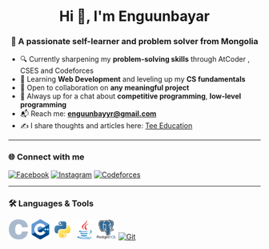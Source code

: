 <h1 align="center">Hi 👋, I'm Enguunbayar</h1>
<h3 align="center">🚀 A passionate self-learner and problem solver from Mongolia</h3>

- 🔍 Currently sharpening my **problem-solving skills** through AtCoder , CSES and Codeforces   
- 🌱 Learning **Web Development** and leveling up my **CS fundamentals**  
- 🤝 Open to collaboration on **any meaningful project**  
- 💬 Always up for a chat about **competitive programming**, **low-level programming**
- 📬 Reach me: **enguunbayyr@gmail.com**  
- ✍️ I share thoughts and articles here: [Tee Education](https://tee.education/author/enguunbayar/page/1/)

---

<h3 align="left">🌐 Connect with me</h3>
<p align="left">
  <a href="https://fb.com/Void00001" target="_blank"><img src="https://raw.githubusercontent.com/rahuldkjain/github-profile-readme-generator/master/src/images/icons/Social/facebook.svg" alt="Facebook" width="30" /></a>
  <a href="https://instagram.com/enguunbayyr" target="_blank"><img src="https://raw.githubusercontent.com/rahuldkjain/github-profile-readme-generator/master/src/images/icons/Social/instagram.svg" alt="Instagram" width="30" /></a>
  <a href="https://codeforces.com/profile/enguunbayyr" target="_blank"><img src="https://raw.githubusercontent.com/rahuldkjain/github-profile-readme-generator/master/src/images/icons/Social/codeforces.svg" alt="Codeforces" width="30" /></a>
</p>

---

<h3 align="left">🛠️ Languages & Tools</h3>
<p align="left">
  <a href="https://www.cprogramming.com/" target="_blank"><img src="https://raw.githubusercontent.com/devicons/devicon/master/icons/c/c-original.svg" alt="C" width="40" /></a>
  <a href="https://www.w3schools.com/cpp/" target="_blank"><img src="https://raw.githubusercontent.com/devicons/devicon/master/icons/cplusplus/cplusplus-original.svg" alt="C++" width="40" /></a>
  <a href="https://www.python.org" target="_blank"><img src="https://raw.githubusercontent.com/devicons/devicon/master/icons/python/python-original.svg" alt="Python" width="40" /></a>
  <a href="https://www.java.com" target="_blank"><img src="https://raw.githubusercontent.com/devicons/devicon/master/icons/java/java-original.svg" alt="Java" width="40" /></a>
  <a href="https://www.postgresql.org" target="_blank"><img src="https://raw.githubusercontent.com/devicons/devicon/master/icons/postgresql/postgresql-original-wordmark.svg" alt="PostgreSQL" width="40" /></a>
  <a href="https://git-scm.com/" target="_blank"><img src="https://www.vectorlogo.zone/logos/git-scm/git-scm-icon.svg" alt="Git" width="40" /></a>
</p>
